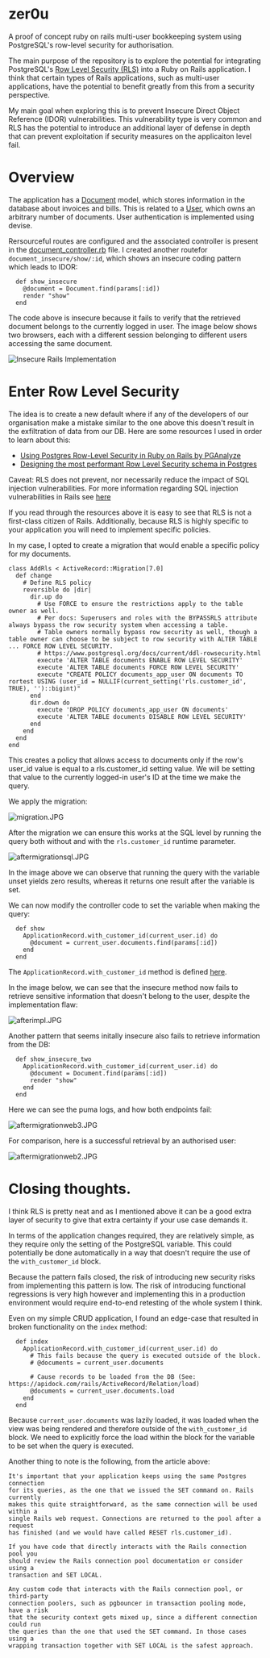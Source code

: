 # zer0u

A proof of concept ruby on rails multi-user bookkeeping system using
PostgreSQL's row-level security for authorisation.

The main purpose of the repository is to explore the potential for integrating
PostgreSQL's [Row Level Security
(RLS)](https://www.postgresql.org/docs/9.5/ddl-rowsecurity.html) into a Ruby on
Rails application. I think that certain types of Rails applications, such as
multi-user applications, have the potential to benefit greatly from this from a
security perspective.

My main goal when exploring this is to prevent Insecure Direct Object Reference
(IDOR) vulnerabilities. This vulnerability type is very common and RLS has the
potential to introduce an additional layer of defense in depth that can prevent
exploitation if security measures on the applicaiton level fail. 

# Overview

The application has a [Document](app/models/document.rb) model, which stores
information in the database about invoices and bills. This is related to a
[User](app/models/user.rb), which owns an arbitrary number of documents. User
authentication is implemented using devise.

Rersourceful routes are configured and the associated controller is present in
the [document_controller.rb](app/controllers/documents_controller.rb) file. I
created another routefor `document_insecure/show/:id`, which shows an insecure
coding pattern which leads to IDOR:

```
  def show_insecure
    @document = Document.find(params[:id])
    render "show"
  end
```

The code above is insecure because it fails to verify that the retrieved
document belongs to the currently logged in user. The image below shows two
browsers, each with a different session belonging to different users accessing
the same document.

![Insecure Rails Implementation](img/insecure-rails-impl.JPG)

# Enter Row Level Security

The idea is to create a new default where if any of the developers of our
organisation make a mistake similar to the one above this doesn't result in the
exfiltration of data from our DB. Here are some resources I used in order to
learn about this:

* [Using Postgres Row-Level Security in Ruby on Rails by PGAnalyze](https://pganalyze.com/blog/postgres-row-level-security-ruby-rails)
* [Designing the most performant Row Level Security schema in Postgres](https://cazzer.medium.com/designing-the-most-performant-row-level-security-strategy-in-postgres-a06084f31945)

Caveat: RLS does not prevent, nor necessarily reduce the impact of SQL
injection vulnerabilities. For more information regarding SQL injection
vulnerabilities in Rails see [here](https://rails-sqli.org/)

If you read through the resources above it is easy to see that RLS is not a
first-class citizen of Rails. Additionally, because RLS is highly specific to
your application you will need to implement specific policies.

In my case, I opted to create a migration that would enable a specific policy
for my documents.

```
class AddRls < ActiveRecord::Migration[7.0]
  def change
    # Define RLS policy
    reversible do |dir|
      dir.up do
        # Use FORCE to ensure the restrictions apply to the table owner as well.	
        # Per docs: Superusers and roles with the BYPASSRLS attribute always bypass the row security system when accessing a table. 
        # Table owners normally bypass row security as well, though a table owner can choose to be subject to row security with ALTER TABLE ... FORCE ROW LEVEL SECURITY.
        # https://www.postgresql.org/docs/current/ddl-rowsecurity.html
        execute 'ALTER TABLE documents ENABLE ROW LEVEL SECURITY'
        execute 'ALTER TABLE documents FORCE ROW LEVEL SECURITY'
        execute "CREATE POLICY documents_app_user ON documents TO rortest USING (user_id = NULLIF(current_setting('rls.customer_id', TRUE), '')::bigint)"
      end
      dir.down do
        execute 'DROP POLICY documents_app_user ON documents'
        execute 'ALTER TABLE documents DISABLE ROW LEVEL SECURITY'
      end
    end
  end
end
```

This creates a policy that allows access to documents only if the row's
user\_id value is equal to a rls.customer\_id setting value. We will be setting
that value to the currently logged-in user's ID at the time we make the query.

We apply the migration:

![migration.JPG](img/migration.JPG)

After the migration we can ensure this works at the SQL level by running the
query both without and with the `rls.customer_id` runtime parameter. 

![aftermigrationsql.JPG](img/aftermigrationsql.JPG)

In the image above we can observe that running the query with the variable
unset yields zero results, whereas it returns one result after the variable is
set.

We can now modify the controller code to set the variable when making the
query:

```
  def show
    ApplicationRecord.with_customer_id(current_user.id) do	
      @document = current_user.documents.find(params[:id])
    end
  end
```

The `ApplicationRecord.with_customer_id` method is defined [here](app/models/application_record.rb).

In the image below, we can see that the insecure method now fails to retrieve
sensitive information that doesn't belong to the user, despite the
implementation flaw:

![afterimpl.JPG](img/afterimpl.JPG)

Another pattern that seems initally insecure also fails to retrieve information
from the DB:

```
  def show_insecure_two
    ApplicationRecord.with_customer_id(current_user.id) do	
      @document = Document.find(params[:id])
      render "show"
    end
  end
```

Here we can see the puma logs, and how both endpoints fail:

![aftermigrationweb3.JPG](img/aftermigrationweb3.JPG)

For comparison, here is a successful retrieval by an authorised user:

![aftermigrationweb2.JPG](img/aftermigrationweb2.JPG)

# Closing thoughts.

I think RLS is pretty neat and as I mentioned above it can be a good extra
layer of security to give that extra certainty if your use case demands it.

In terms of the application changes required, they are relatively simple, as
they require only the setting of the PostgreSQL variable. This could
potentially be done automatically in a way that doesn't require the use of the
`with_customer_id` block.

Because the pattern fails closed, the risk of introducing new security risks
from implementing this pattern is low. The risk of introducing functional
regressions is very high however and implementing this in a production
environment would require end-to-end retesting of the whole system I think.

Even on my simple CRUD application, I found an edge-case that resulted in
broken functionality on the `index` method:

```
  def index
    ApplicationRecord.with_customer_id(current_user.id) do	
      # This fails because the query is executed outside of the block.
      # @documents = current_user.documents

      # Cause records to be loaded from the DB (See: https://apidock.com/rails/ActiveRecord/Relation/load)
      @documents = current_user.documents.load
    end
  end
```

Because `current_user.documents` was lazily loaded, it was loaded when the view
was being rendered and therefore outside of the `with_customer_id` block. We
need to explicitly force the load within the block for the variable to be set
when the query is executed.

Another thing to note is the following, from the article above:

```
It's important that your application keeps using the same Postgres connection
for its queries, as the one that we issued the SET command on. Rails currently
makes this quite straightforward, as the same connection will be used within a
single Rails web request. Connections are returned to the pool after a request
has finished (and we would have called RESET rls.customer_id).

If you have code that directly interacts with the Rails connection pool you
should review the Rails connection pool documentation or consider using a
transaction and SET LOCAL.

Any custom code that interacts with the Rails connection pool, or third-party
connection poolers, such as pgbouncer in transaction pooling mode, have a risk
that the security context gets mixed up, since a different connection could run
the queries than the one that used the SET command. In those cases using a
wrapping transaction together with SET LOCAL is the safest approach.
```

